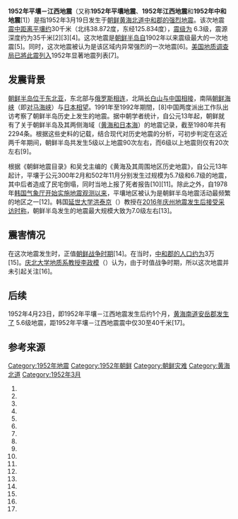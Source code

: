 **1952年平壤－江西地震**（又称**1952年平壤地震**、**1952年江西地震**和**1952年中和地震**\[1\]）是指1952年3月19日发生于[朝鲜](https://zh.wikipedia.org/wiki/朝鲜 "wikilink")[黄海北道](../Page/黄海北道.md "wikilink")[中和郡的强烈](https://zh.wikipedia.org/wiki/中和郡 "wikilink")[地震](../Page/地震.md "wikilink")。该次地震[震中距离](https://zh.wikipedia.org/wiki/震中 "wikilink")[平壤约](../Page/平壤.md "wikilink")30千米（北纬38.872度，东经125.834度），[震级为](https://zh.wikipedia.org/wiki/震级 "wikilink")
6.3级，震源深度约为35千米\[2\]\[3\]\[4\]。这次地震是[朝鲜半岛自](https://zh.wikipedia.org/wiki/朝鲜半岛 "wikilink")1902年以来震级最大的一次地震\[5\]。同时，这次地震被认为是该区域内异常强烈的一次地震\[6\]。[美国地质调查局已將此震列入](https://zh.wikipedia.org/wiki/美国地质调查局 "wikilink")1952年显著地震列表\[7\]。

## 发震背景

[朝鲜半岛位于](https://zh.wikipedia.org/wiki/朝鲜半岛 "wikilink")[东北亚](https://zh.wikipedia.org/wiki/东北亚 "wikilink")，东北部与[俄罗斯相连](../Page/俄罗斯.md "wikilink")，北隔[长白山与](../Page/长白山.md "wikilink")[中国相接](https://zh.wikipedia.org/wiki/中国 "wikilink")，南隔[朝鲜海峡](https://zh.wikipedia.org/wiki/朝鲜海峡 "wikilink")（即[对马海峡](https://zh.wikipedia.org/wiki/对马海峡 "wikilink")）与[日本相望](../Page/日本.md "wikilink")。1991年至1992年期間，\[8\]中国两度派出工作队出访考察了朝鲜半岛历史上发生的地震。据中朝学者统计，自公元13年起，朝鲜就有了关于朝鲜半岛及其两侧海域（[黄海和](../Page/黄海.md "wikilink")[日本海](../Page/日本海.md "wikilink")）的地震记录，截至1980年共有2294条。根据这些史料的记载，结合现代对历史地震的分析，可初步判定在这近两千年期间，朝鲜半岛共发生5级以上地震90次左右，而6级以上地震则仅有20次左右\[9\]。

根据《朝鲜地震目录》和吴戈主编的《黄海及其周围地区历史地震》，自公元13年起计，平壤于公元300年2月和502年11月分别发生过规模为5.7级和6.7级的地震，其中后者造成了民宅倒塌，同时当地上报了死者报告\[10\]\[11\]。除此之外，自1978年[韩国气象厅开始实施地震观测以来](https://zh.wikipedia.org/wiki/韩国气象厅 "wikilink")，平壤地区被认为是朝鲜半岛地震活动最频繁的地区之一\[12\]。韩国[延世大学洪泰京](https://zh.wikipedia.org/wiki/延世大学 "wikilink")（）教授在[2016年庆州地震发生后接受采访时称](https://zh.wikipedia.org/wiki/2016年庆州地震 "wikilink")，朝鲜半岛发生的地震最大规模大致为7.0级左右\[13\]。

## 震害情况

在这次地震发生时，正值[朝鲜战争时期](../Page/朝鲜战争.md "wikilink")\[14\]。在当时，[中和郡的人口约为](https://zh.wikipedia.org/wiki/中和郡 "wikilink")3万\[15\]。[庆北大学地质系教授李政模](https://zh.wikipedia.org/wiki/庆北大学 "wikilink")（）认为，由于时值战争时期，所以这次地震并未引起关注\[16\]。

## 后续

1952年4月23日，即1952年平壤－江西地震发生后约1个月，[黄海南道](../Page/黄海南道.md "wikilink")[安岳郡发生了](https://zh.wikipedia.org/wiki/安岳郡 "wikilink")
5.6级地震，距1952年平壤－江西地震震中仅30至40千米\[17\]。

## 参考来源

[Category:1952年地震](https://zh.wikipedia.org/wiki/Category:1952年地震 "wikilink")
[Category:1952年朝鲜](https://zh.wikipedia.org/wiki/Category:1952年朝鲜 "wikilink")
[Category:朝鲜灾难](https://zh.wikipedia.org/wiki/Category:朝鲜灾难 "wikilink")
[Category:黄海北道](https://zh.wikipedia.org/wiki/Category:黄海北道 "wikilink")
[Category:1952年3月](https://zh.wikipedia.org/wiki/Category:1952年3月 "wikilink")

1.

2.
3.
4.
5.
6.

7.

8.

9.
10.

11.

12.

13.

14.

15.

16.

17.